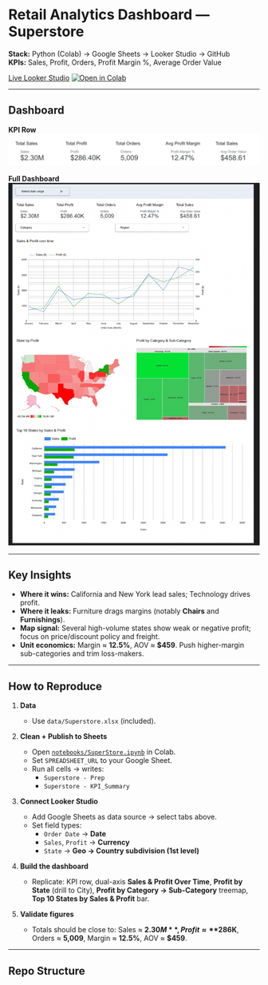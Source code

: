 
# Retail Analytics Dashboard — Superstore

**Stack:** Python (Colab) → Google Sheets → Looker Studio → GitHub  
**KPIs:** Sales, Profit, Orders, Profit Margin %, Average Order Value

[Live Looker Studio](https://lookerstudio.google.com/reporting/d427dfd0-3c57-4923-83aa-5d492ac107c2) 
[![Open in Colab](https://colab.research.googleusercontent.com/assets/colab-badge.svg)](https://colab.research.google.com/github/NK63417/superstore-analytics/blob/main/notebooks/SuperStore.ipynb)

---

## Dashboard

**KPI Row**  
<img src="assets/screenshot-kpi.png" width="600"/>

**Full Dashboard**  
<img src="assets/screenshot-full.png" width="900"/>

---

## Key Insights

- **Where it wins:** California and New York lead sales; Technology drives profit.
- **Where it leaks:** Furniture drags margins (notably **Chairs** and **Furnishings**).
- **Map signal:** Several high-volume states show weak or negative profit; focus on price/discount policy and freight.
- **Unit economics:** Margin ≈ **12.5%**, AOV ≈ **$459**. Push higher-margin sub-categories and trim loss-makers.

---

## How to Reproduce

1. **Data**  
   - Use `data/Superstore.xlsx` (included).

2. **Clean + Publish to Sheets**  
   - Open [`notebooks/SuperStore.ipynb`](notebooks/SuperStore.ipynb) in Colab.  
   - Set `SPREADSHEET_URL` to your Google Sheet.  
   - Run all cells → writes:  
     - `Superstore - Prep`  
     - `Superstore - KPI_Summary`

3. **Connect Looker Studio**  
   - Add Google Sheets as data source → select tabs above.  
   - Set field types:  
     - `Order Date` → **Date**  
     - `Sales`, `Profit` → **Currency**  
     - `State` → **Geo → Country subdivision (1st level)**

4. **Build the dashboard**  
   - Replicate: KPI row, dual-axis **Sales & Profit Over Time**, **Profit by State** (drill to City), **Profit by Category → Sub-Category** treemap, **Top 10 States by Sales & Profit** bar.

5. **Validate figures**  
   - Totals should be close to: Sales ≈ **$2.30M**, Profit ≈ **$286K**, Orders ≈ **5,009**, Margin ≈ **12.5%**, AOV ≈ **$459**.

---

## Repo Structure

